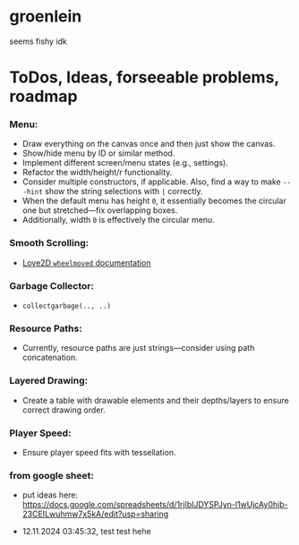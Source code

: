 # groenlein
seems fishy idk


# ToDos, Ideas, forseeable problems, roadmap

### Menu:
- Draw everything on the canvas once and then just show the canvas.
- Show/hide menu by ID or similar method.
- Implement different screen/menu states (e.g., settings).
- Refactor the width/height/r functionality.
- Consider multiple constructors, if applicable. Also, find a way to make `---hint` show the string selections with `|` correctly.
- When the default menu has height `0`, it essentially becomes the circular one but stretched—fix overlapping boxes.
- Additionally, width `0` is effectively the circular menu.

### Smooth Scrolling:
- [Love2D `wheelmoved` documentation](https://love2d.org/wiki/love.wheelmoved)

### Garbage Collector:
- `collectgarbage(.., ..)`

### Resource Paths:
- Currently, resource paths are just strings—consider using path concatenation.

### Layered Drawing:
- Create a table with drawable elements and their depths/layers to ensure correct drawing order.

### Player Speed:
- Ensure player speed fits with tessellation.


### from google sheet:
- put ideas here:
https://docs.google.com/spreadsheets/d/1rjlbIJDYSPJyn-l1wUjcAy0hjb-23CEILwuhmw7x5kA/edit?usp=sharing









- 12.11.2024 03:45:32, test test hehe
